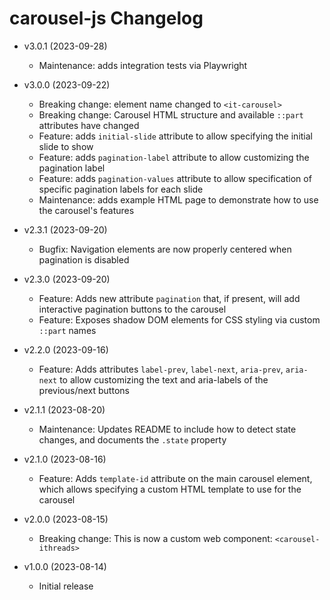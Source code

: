 # carousel-js Changelog

  - v3.0.1 (2023-09-28)
    - Maintenance: adds integration tests via Playwright

  - v3.0.0 (2023-09-22)
    - Breaking change: element name changed to `<it-carousel>`
    - Breaking change: Carousel HTML structure and available `::part` attributes have changed
    - Feature: adds `initial-slide` attribute to allow specifying the initial slide to show
    - Feature: adds `pagination-label` attribute to allow customizing the pagination label
    - Feature: adds `pagination-values` attribute to allow specification of specific pagination labels for each slide
    - Maintenance: adds example HTML page to demonstrate how to use the carousel's features

  - v2.3.1 (2023-09-20)
    - Bugfix: Navigation elements are now properly centered when pagination is disabled

  - v2.3.0 (2023-09-20)
    - Feature: Adds new attribute `pagination` that, if present, will add interactive pagination buttons to the carousel
    - Feature: Exposes shadow DOM elements for CSS styling via custom `::part` names

  - v2.2.0 (2023-09-16)
    - Feature: Adds attributes `label-prev`, `label-next`, `aria-prev`, `aria-next` to allow customizing the text and aria-labels of the previous/next buttons

  - v2.1.1 (2023-08-20)
    - Maintenance: Updates README to include how to detect state changes, and documents the `.state` property

  - v2.1.0 (2023-08-16)
    - Feature: Adds `template-id` attribute on the main carousel element, which allows specifying a custom HTML template to use for the carousel

  - v2.0.0 (2023-08-15)
    - Breaking change: This is now a custom web component: `<carousel-ithreads>`

  - v1.0.0 (2023-08-14)
    - Initial release
